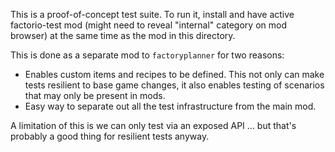 This is a proof-of-concept test suite. To run it, install and have active
factorio-test mod (might need to reveal "internal" category on mod browser) at
the same time as the mod in this directory.

This is done as a separate mod to `factoryplanner` for two reasons:
* Enables custom items and recipes to be defined. This not only can make tests
  resilient to base game changes, it also enables testing of scenarios that may
  only be present in mods.
* Easy way to separate out all the test infrastructure from the main mod.

A limitation of this is we can only test via an exposed API ... but that's
probably a good thing for resilient tests anyway.
